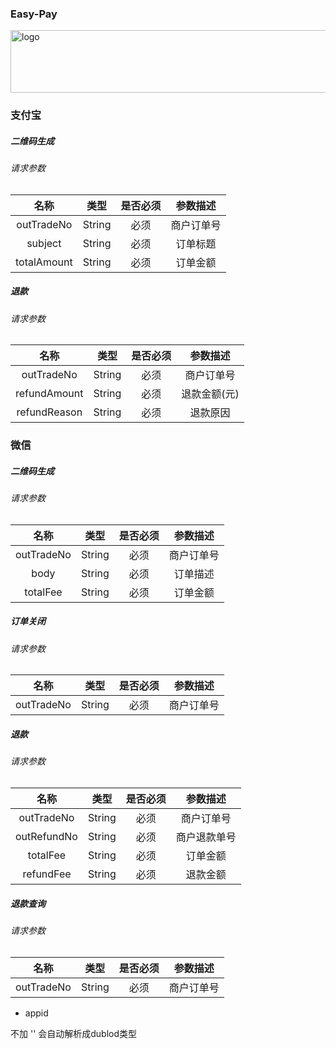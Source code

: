 ### Easy-Pay

<img src="https://github.com/easy-pay/easy-pay/blob/master/logo.jpg" width="700" height="100" alt="logo"/>


### 支付宝

##### 二维码生成

###### 请求参数


| 名称   | 类型 | 是否必须| 参数描述
| :----: | :---: | :---: | :---:
| outTradeNo  |String|  必须  |  商户订单号
| subject  |String|  必须  |   订单标题
| totalAmount  |String|  必须  |   订单金额



##### 退款

###### 请求参数


| 名称   | 类型 | 是否必须| 参数描述
| :----: | :---: | :---: | :---:
| outTradeNo  |String|  必须  |   商户订单号
| refundAmount  |String|  必须  |   退款金额(元)
| refundReason  |String|  必须  |   退款原因



### 微信

##### 二维码生成

###### 请求参数

| 名称   | 类型 | 是否必须| 参数描述
| :----: | :---: | :---: | :---:
| outTradeNo  |String|  必须  |   商户订单号
| body  |String|  必须  |   订单描述
| totalFee  |String|  必须  |   订单金额


##### 订单关闭

###### 请求参数

| 名称   | 类型 | 是否必须| 参数描述
| :----: | :---: | :---: | :---:
| outTradeNo  |String|  必须  |   商户订单号


##### 退款

###### 请求参数

| 名称   | 类型 | 是否必须| 参数描述
| :----: | :---: | :---: | :---:
| outTradeNo  |String|  必须  |   商户订单号
| outRefundNo  |String|  必须  |   商户退款单号
| totalFee  |String|  必须  |   订单金额
| refundFee  |String|  必须  |   退款金额


##### 退款查询

###### 请求参数

| 名称   | 类型 | 是否必须| 参数描述
| :----: | :---: | :---: | :---:
| outTradeNo  |String|  必须  |   商户订单号






- appid  

不加 '' 会自动解析成dublod类型
